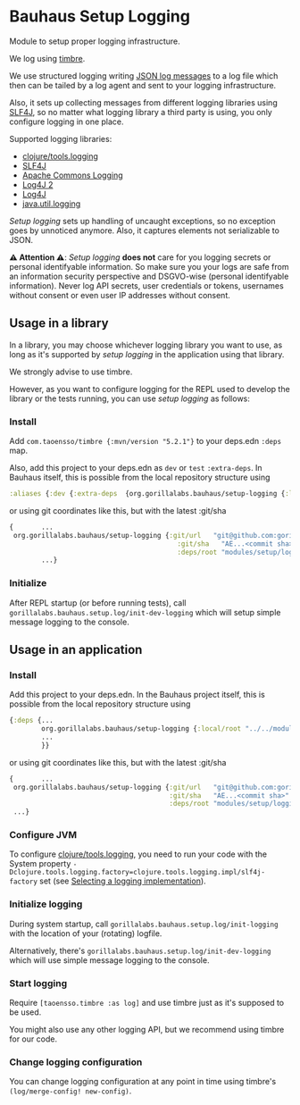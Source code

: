 # Bauhaus Setup Logging

Module to setup proper logging infrastructure.

We log using [timbre](https://github.com/ptaoussanis/timbre).

We use structured logging writing [JSON log messages](https://github.com/viesti/timbre-json-appender)
to a log file which then can be tailed by a log agent and sent to your logging infrastructure.

Also, it sets up collecting messages from  different logging libraries using
[SLF4J](http://www.slf4j.org/), so no matter what logging library a third party
is using, you only configure logging in one place.

Supported logging libraries:

* [clojure/tools.logging](https://github.com/clojure/tools.logging)
* [SLF4J](http://www.slf4j.org/)
* [Apache Commons Logging](https://commons.apache.org/logging)
* [Log4J 2](https://logging.apache.org/log4j/2.x/)
* [Log4J](http://logging.apache.org/log4j/1.2/)
* [java.util.logging](https://docs.oracle.com/en/java/javase/13/docs/api/java.logging/java/util/logging/package-summary.html)

_Setup logging_ sets up handling of uncaught exceptions, so no exception goes by unnoticed anymore. Also, it captures elements not serializable to JSON.

**⚠️ Attention ⚠️**: _Setup logging_ **does not** care for you logging secrets or personal identifyable information. So make sure you your logs are safe from an information security perspective and DSGVO-wise (personal identifyable information).
Never log API secrets, user credentials or tokens, usernames without consent or even user IP addresses without consent.



## Usage in a library

In a library, you may choose whichever logging library you want to use, as long as it's supported by _setup logging_ in the application using that library.

We strongly advise to use timbre.

However, as you want to configure logging for the REPL used to develop the library or the tests running, you can use _setup logging_ as follows:

### Install

Add `com.taoensso/timbre {:mvn/version "5.2.1"}` to your deps.edn `:deps` map.

Also, add this project to your deps.edn as `dev` or `test` `:extra-deps`. In Bauhaus itself, this is possible from the local repository structure using

```clojure
:aliases {:dev {:extra-deps  {org.gorillalabs.bauhaus/setup-logging {:local/root "../../modules/setup/logging"}}}}
```

or using git coordinates like this, but with the latest :git/sha

```clojure
{       ...
 org.gorillalabs.bauhaus/setup-logging {:git/url   "git@github.com:gorillalabs/bauhaus.git"
                                          :git/sha   "AE...<commit sha>"
                                          :deps/root "modules/setup/logging"}
        ...}
```

### Initialize

After REPL startup (or before running tests), call `gorillalabs.bauhaus.setup.log/init-dev-logging` which will setup simple message logging to the console.


## Usage in an application


### Install

Add this project to your deps.edn. In the Bauhaus project itself, this is possible from the local repository structure using

```clojure
{:deps {...
        org.gorillalabs.bauhaus/setup-logging {:local/root "../../modules/setup/logging"}
        ...
        }}
```

or using git coordinates like this, but with the latest :git/sha

```clojure
{       ...
 org.gorillalabs.bauhaus/setup-logging {:git/url   "git@github.com:gorillalabs/bauhaus.git"
                                        :git/sha   "AE...<commit sha>"
                                        :deps/root "modules/setup/logging"}
 ...}
```

### Configure JVM

To configure [clojure/tools.logging](https://github.com/clojure/tools.logging), you need to run your code with the System property `-Dclojure.tools.logging.factory=clojure.tools.logging.impl/slf4j-factory` set (see [Selecting a logging implementation](https://github.com/clojure/tools.logging#selecting-a-logging-implementation)).


### Initialize logging

During system startup, call `gorillalabs.bauhaus.setup.log/init-logging` with the location of your (rotating) logfile.

Alternatively, there's `gorillalabs.bauhaus.setup.log/init-dev-logging` which will use simple message logging to the console.

### Start logging

Require `[taoensso.timbre :as log]` and use timbre just as it's supposed to be used.

You might also use any other logging API, but we recommend using timbre for our code.

### Change logging configuration

You can change logging configuration at any point in time using timbre's `(log/merge-config! new-config)`.